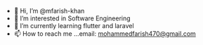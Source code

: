 - 👋 Hi, I’m @mfarish-khan
- 👀 I’m interested in Software Engineering
- 🌱 I’m currently learning flutter and laravel
- 📫 How to reach me ...email: mohammedfarish470@gmail.com

<!---
mfarish-khan/mfarish-khan is a ✨ special ✨ repository because its `README.md` (this file) appears on your GitHub profile.
You can click the Preview link to take a look at your changes.
--->
